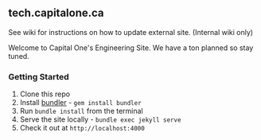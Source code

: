## tech.capitalone.ca

See wiki for instructions on how to update external site. (Internal wiki only)

Welcome to Capital One's Engineering Site. We have a ton planned so stay tuned.

### Getting Started
1. Clone this repo
2. Install [bundler](http://bundler.io) - `gem install bundler`
3. Run `bundle install` from the terminal
4. Serve the site locally - `bundle exec jekyll serve`
5. Check it out at `http://localhost:4000`
